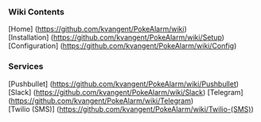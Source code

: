### **Wiki Contents**
[Home] (https://github.com/kvangent/PokeAlarm/wiki)  
[Installation] (https://github.com/kvangent/PokeAlarm/wiki/Setup)  
[Configuration] (https://github.com/kvangent/PokeAlarm/wiki/Config)

### **Services**
[Pushbullet] (https://github.com/kvangent/PokeAlarm/wiki/Pushbullet)  
[Slack] (https://github.com/kvangent/PokeAlarm/wiki/Slack) 
[Telegram] (https://github.com/kvangent/PokeAlarm/wiki/Telegram)    
[Twilio (SMS)] (https://github.com/kvangent/PokeAlarm/wiki/Twilio-(SMS))
